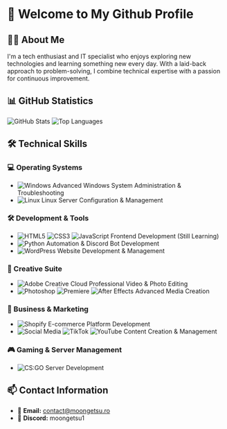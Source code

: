 # 👋 Welcome to My Github Profile

## 🧑‍💻 About Me
I'm a tech enthusiast and IT specialist who enjoys exploring new technologies and learning something new every day. With a laid-back approach to problem-solving, I combine technical expertise with a passion for continuous improvement.

## 📊 GitHub Statistics
![GitHub Stats](https://github-readme-stats.vercel.app/api?username=moongetsu&show_icons=true&theme=dark&hide_border=true&include_all_commits=true&count_private=true)
![Top Languages](https://github-readme-stats.vercel.app/api/top-langs/?username=moongetsu&layout=compact&theme=dark&hide_border=true&langs_count=6)

## 🛠️ Technical Skills

### 💻 Operating Systems
- ![Windows](https://img.shields.io/badge/Windows-0078D6?style=for-the-badge&logo=windows&logoColor=white) Advanced Windows System Administration & Troubleshooting
- ![Linux](https://img.shields.io/badge/Linux-FCC624?style=for-the-badge&logo=linux&logoColor=black) Linux Server Configuration & Management

### 🛠️ Development & Tools
- ![HTML5](https://img.shields.io/badge/HTML5-E34F26?style=for-the-badge&logo=html5&logoColor=white) ![CSS3](https://img.shields.io/badge/CSS3-1572B6?style=for-the-badge&logo=css3&logoColor=white) ![JavaScript](https://img.shields.io/badge/JavaScript-F7DF1E?style=for-the-badge&logo=javascript&logoColor=black) Frontend Development (Still Learning)
- ![Python](https://img.shields.io/badge/Python-3776AB?style=for-the-badge&logo=python&logoColor=white) Automation & Discord Bot Development
- ![WordPress](https://img.shields.io/badge/WordPress-21759B?style=for-the-badge&logo=wordpress&logoColor=white) Website Development & Management

### 🎨 Creative Suite
- ![Adobe Creative Cloud](https://img.shields.io/badge/Adobe%20Creative%20Cloud-FF0000?style=for-the-badge&logo=adobe&logoColor=white) Professional Video & Photo Editing
- ![Photoshop](https://img.shields.io/badge/Photoshop-31A8FF?style=for-the-badge&logo=adobe%20photoshop&logoColor=white) ![Premiere](https://img.shields.io/badge/Premiere-9999FF?style=for-the-badge&logo=adobe%20premiere%20pro&logoColor=white) ![After Effects](https://img.shields.io/badge/After%20Effects-9999FF?style=for-the-badge&logo=adobe%20after%20effects&logoColor=white) Advanced Media Creation

### 🚀 Business & Marketing
- ![Shopify](https://img.shields.io/badge/Shopify-7AB55C?style=for-the-badge&logo=shopify&logoColor=white) E-commerce Platform Development
- ![Social Media](https://img.shields.io/badge/Social_Media-4A90E2?style=for-the-badge) ![TikTok](https://img.shields.io/badge/TikTok-000000?style=for-the-badge&logo=tiktok&logoColor=white) ![YouTube](https://img.shields.io/badge/YouTube-FF0000?style=for-the-badge&logo=youtube&logoColor=white) Content Creation & Management

### 🎮 Gaming & Server Management
- ![CS:GO](https://img.shields.io/badge/CS:GO-000000?style=for-the-badge&logo=counter-strike&logoColor=white) Server Development

## 📫 Contact Information
- 📧 **Email:** [contact@moongetsu.ro](mailto:contact@moongetsu.ro)
- 💬 **Discord:** moongetsu1
